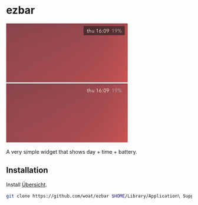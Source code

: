 # ezbar

![Screenshot](shot.png)
![Screenshot](shot2.png)

A very simple widget that shows day + time + battery.

## Installation

Install [Übersicht](http://tracesof.net/uebersicht/). 

```bash
git clone https://github.com/woat/ezbar $HOME/Library/Application\ Support/Übersicht/widgets/ezbar
```
